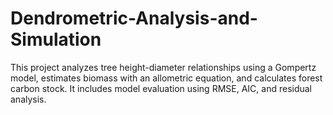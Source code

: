 # Dendrometric-Analysis-and-Simulation
This project analyzes tree height-diameter relationships using a Gompertz model, estimates biomass with an allometric equation, and calculates forest carbon stock. It includes model evaluation using RMSE, AIC, and residual analysis.
